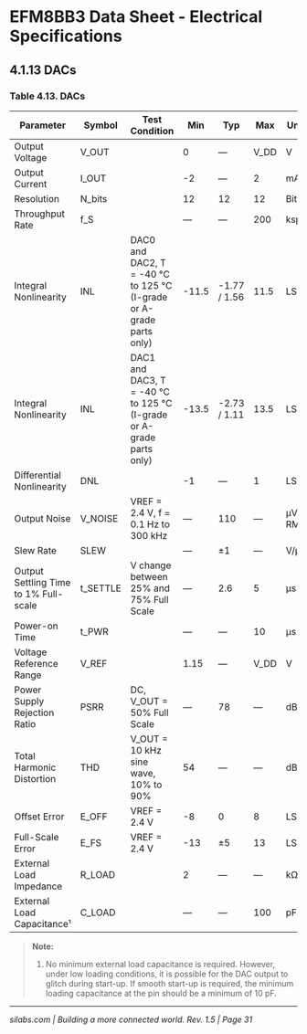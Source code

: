 # EFM8BB3 Data Sheet - Electrical Specifications

## 4.1.13 DACs

### Table 4.13. DACs

| Parameter                     | Symbol | Test Condition                                         | Min    | Typ           | Max   | Unit       |
|-------------------------------|--------|-------------------------------------------------------|--------|---------------|-------|------------|
| Output Voltage                | V_OUT  |                                                       | 0      | —             | V_DD  | V          |
| Output Current                | I_OUT  |                                                       | -2     | —             | 2     | mA         |
| Resolution                   | N_bits |                                                       | 12     | 12            | 12    | Bits       |
| Throughput Rate              | f_S    |                                                       | —      | —             | 200   | ksps       |
| Integral Nonlinearity        | INL    | DAC0 and DAC2, T = -40 °C to 125 °C (I-grade or A-grade parts only) | -11.5  | -1.77 / 1.56  | 11.5  | LSB        |
| Integral Nonlinearity        | INL    | DAC1 and DAC3, T = -40 °C to 125 °C (I-grade or A-grade parts only) | -13.5  | -2.73 / 1.11  | 13.5  | LSB        |
| Differential Nonlinearity    | DNL    |                                                       | -1     | —             | 1     | LSB        |
| Output Noise                 | V_NOISE| VREF = 2.4 V, f = 0.1 Hz to 300 kHz                   | —      | 110           | —     | µV RMS     |
| Slew Rate                   | SLEW   |                                                       | —      | ±1            | —     | V/µs       |
| Output Settling Time to 1% Full-scale | t_SETTLE | V change between 25% and 75% Full Scale             | —      | 2.6           | 5     | µs         |
| Power-on Time               | t_PWR  |                                                       | —      | —             | 10    | µs         |
| Voltage Reference Range     | V_REF  |                                                       | 1.15   | —             | V_DD  | V          |
| Power Supply Rejection Ratio| PSRR   | DC, V_OUT = 50% Full Scale                             | —      | 78            | —     | dB         |
| Total Harmonic Distortion   | THD    | V_OUT = 10 kHz sine wave, 10% to 90%                   | 54     | —             | —     | dB         |
| Offset Error                | E_OFF  | VREF = 2.4 V                                          | -8     | 0             | 8     | LSB        |
| Full-Scale Error            | E_FS   | VREF = 2.4 V                                          | -13    | ±5            | 13    | LSB        |
| External Load Impedance     | R_LOAD |                                                       | 2      | —             | —     | kΩ         |
| External Load Capacitance¹  | C_LOAD |                                                       | —      | —             | 100   | pF         |

> **Note:**
> 1. No minimum external load capacitance is required. However, under low loading conditions, it is possible for the DAC output to glitch during start-up. If smooth start-up is required, the minimum loading capacitance at the pin should be a minimum of 10 pF.

---

*silabs.com | Building a more connected world. Rev. 1.5 | Page 31*